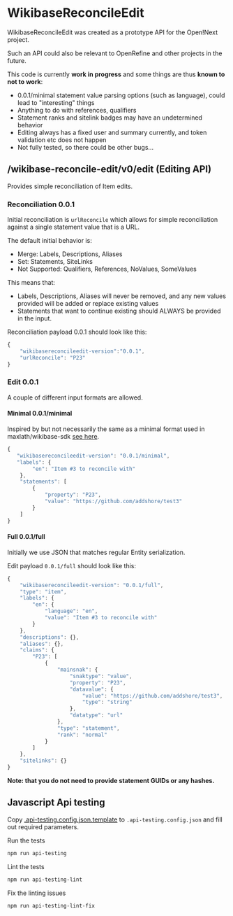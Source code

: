 # WikibaseReconcileEdit

WikibaseReconcileEdit was created as a prototype API for the Open!Next project.

Such an API could also be relevant to OpenRefine and other projects in the future.

This code is currently **work in progress** and some things are thus **known to not to work**:

* 0.0.1/minimal statement value parsing options (such as language), could lead to "interesting" things
* Anything to do with references, qualifiers
* Statement ranks and sitelink badges may have an undetermined behavior
* Editing always has a fixed user and summary currently, and token validation etc does not happen
* Not fully tested, so there could be other bugs...

## /wikibase-reconcile-edit/v0/edit (Editing API)

Provides simple reconciliation of Item edits.

### Reconciliation 0.0.1

Initial reconciliation is `urlReconcile` which allows for simple reconciliation against a single statement value that is a URL.

The default initial behavior is:

* Merge: Labels, Descriptions, Aliases
* Set: Statements, SiteLinks
* Not Supported: Qualifiers, References, NoValues, SomeValues

This means that:

* Labels, Descriptions, Aliases will never be removed, and any new values provided will be added or replace existing values
* Statements that want to continue existing should ALWAYS be provided in the input.

Reconciliation payload 0.0.1 should look like this:

```js
{
    "wikibasereconcileedit-version":"0.0.1",
    "urlReconcile": "P23"
}
```

### Edit 0.0.1

A couple of different input formats are allowed.

#### Minimal 0.0.1/minimal

Inspired by but not necessarily the same as a minimal format used in maxlath/wikibase-sdk [see here](https://github.com/maxlath/wikibase-cli/blob/master/docs/write_operations.md#batch-mode).

```js
{
   "wikibasereconcileedit-version": "0.0.1/minimal",
   "labels": {
        "en": "Item #3 to reconcile with"
    },
    "statements": [
        {
            "property": "P23",
            "value": "https://github.com/addshore/test3"
        }
    ]
}
```

#### Full 0.0.1/full

Initially we use JSON that matches regular Entity serialization.

Edit payload `0.0.1/full` should look like this:

```js
{
    "wikibasereconcileedit-version": "0.0.1/full",
    "type": "item",
    "labels": {
        "en": {
            "language": "en",
            "value": "Item #3 to reconcile with"
        }
    },
    "descriptions": {},
    "aliases": {},
    "claims": {
        "P23": [
            {
                "mainsnak": {
                    "snaktype": "value",
                    "property": "P23",
                    "datavalue": {
                        "value": "https://github.com/addshore/test3",
                        "type": "string"
                    },
                    "datatype": "url"
                },
                "type": "statement",
                "rank": "normal"
            }
        ]
    },
    "sitelinks": {}
}
```

**Note: that you do not need to provide statement GUIDs or any hashes.**

## Javascript Api testing

Copy [.api-testing.config.json.template](.api-testing.config.json.template) to `.api-testing.config.json` and fill out required parameters. 

Run the tests

```sh
npm run api-testing 
```

Lint the tests
```sh
npm run api-testing-lint 
```

Fix the linting issues
```sh
npm run api-testing-lint-fix 
```
